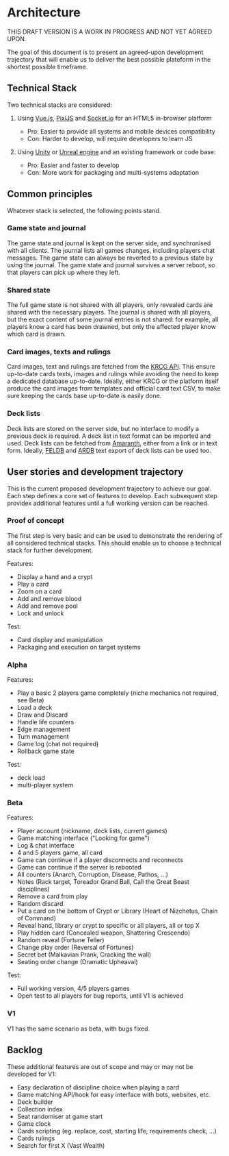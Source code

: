 # Architecture

THIS DRAFT VERSION IS A WORK IN PROGRESS AND NOT YET AGREED UPON.

The goal of this document is to present an agreed-upon development trajectory
that will enable us to deliver the best possible plateform in the shortest possible timeframe.

## Technical Stack

Two technical stacks are considered:

1. Using [Vue.js](https://vuejs.org), [PixiJS](https://www.pixijs.com) and [Socket.io](https://socket.io) for an HTML5 in-browser platform
    - Pro: Easier to provide all systems and mobile devices compatibility
    - Con: Harder to develop, will require developers to learn JS

2. Using [Unity](https://unity.com) or [Unreal engine](https://www.unrealengine.com) and an existing framework or code base:
    - Pro: Easier and faster to develop
    - Con: More work for packaging and multi-systems adaptation

## Common principles

Whatever stack is selected, the following points stand.

### Game state and journal

The game state and journal is kept on the server side, and synchronised with all clients.
The journal lists all games changes, including players chat messages.
The game state can always be reverted to a previous state by using the journal.
The game state and journal survives a server reboot, so that players can pick up where they left.

### Shared state

The full game state is not shared with all players, only revealed cards are shared with the necessary players.
The journal is shared with all players, but the exact content of some journal entries is not shared:
for example, all players know a card has been drawned, but only the affected player know which card is drawn.

### Card images, texts and rulings

Card images, text and rulings are fetched from the [KRCG API](https://api.krcg.org).
This ensure up-to-date cards texts, images and rulings while avoiding the need to keep a dedicated database up-to-date.
Ideally, either KRCG or the platform itself produce the card images from templates and official card text CSV,
to make sure keeping the cards base up-to-date is easily done.

### Deck lists

Deck lists are stored on the server side, but no interface to modify a previous deck is required.
A deck list in text format can be imported and used.
Deck lists can be fetched from [Amaranth](https://amaranth.vtes.co.nz), either from a link or in text form.
Ideally, [FELDB](https://app.assembla.com/spaces/korni/documents) and [ARDB](http://www.nongnu.org/anarchdb/)
text export of deck lists can be used too.

## User stories and development trajectory

This is the current proposed development trajectory to achieve our goal.
Each step defines a core set of features to develop.
Each subsequent step providex additional features until a full working version can be reached.

### Proof of concept

The first step is very basic and can be used to demonstrate the rendering of all considered technical stacks.
This should enable us to choose a technical stack for further development.

Features:

- Display a hand and a crypt
- Play a card
- Zoom on a card
- Add and remove blood
- Add and remove pool
- Lock and unlock

Test:

- Card display and manipulation
- Packaging and execution on target systems

### Alpha

Features:

- Play a basic 2 players game completely (niche mechanics not required, see Beta)
- Load a deck
- Draw and Discard
- Handle life counters
- Edge management 
- Turn management
- Game log (chat not required)
- Rollback game state

Test:

- deck load
- multi-player system

### Beta

Features:

- Player account (nickname, deck lists, current games)
- Game matching interface ("Looking for game")
- Log & chat interface
- 4 and 5 players game, all card 
- Game can continue if a player disconnects and reconnects
- Game can continue if the server is rebooted
- All counters (Anarch, Corruption, Disease, Pathos, ...)
- Notes (Rack target, Toreador Grand Ball, Call the Great Beast disciplines)
- Remove a card from play
- Random discard 
- Put a card on the bottom of Crypt or Library (Heart of Nizchetus, Chain of Command)
- Reveal hand, library or crypt to specific or all players, all or top X
- Play hidden card (Concealed weapon, Shattering Crescendo)
- Random reveal (Fortune Teller)
- Change play order (Reversal of Fortunes)
- Secret bet (Malkavian Prank, Cracking the wall)
- Seating order change (Dramatic Upheaval)

Test:

- Full working version, 4/5 players games
- Open test to all players for bug reports, until V1 is achieved

### V1

V1 has the same scenario as beta, with bugs fixed.

## Backlog

These additional features are out of scope and may or may not be developed for V1:

- Easy declaration of discipline choice when playing a card
- Game matching API/hook for easy interface with bots, websites, etc.
- Deck builder
- Collection index
- Seat randomiser at game start
- Game clock
- Cards scripting (eg. replace, cost, starting life, requirements check, ...)
- Cards rulings 
- Search for first X (Vast Wealth)
